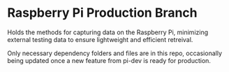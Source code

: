 # Raspberry Pi Production Branch

Holds the methods for capturing data on the Raspberry Pi, minimizing external testing data to ensure lightweight and efficient retreival.

Only necessary dependency folders and files are in this repo, occasionally being updated once a new feature from pi-dev is ready for production.
